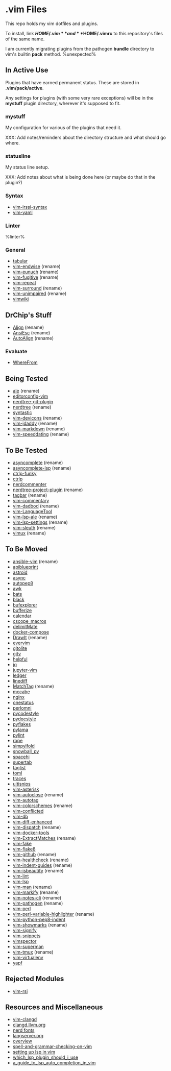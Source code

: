 # .vim Files

This repo holds my vim dotfiles and plugins.

To install, link **$HOME/.vim** and **$HOME/.vimrc** to this repository's
files of the same name.

I am currently migrating plugins from the pathogen **bundle** directory to
vim's builtin **pack** method.
%unexpected%

## In Active Use

Plugins that have earned permanent status. These are stored in
**.vim/pack/active**.

Any settings for plugins (with some very rare exceptions) will be in the
**mystuff** plugin directory, wherever it's supposed to fit.

### mystuff

My configuration for various of the plugins that need it.

XXX: Add notes/reminders about the directory structure and what should go
     where.

### statusline

My status line setup.

XXX: Add notes about what is being done here (or maybe do that in the plugin?)

### Syntax

* [vim-irssi-syntax](https://github.com/isundil/vim-irssi-syntax.git)
* [vim-yaml](https://github.com/stephpy/vim-yaml)

### Linter
%linter%

### General

* [tabular](https://github.com/godlygeek/tabular.git)
* [vim-endwise](https://github.com/tpope/vim-endwise.git) (rename)
* [vim-eunuch](https://github.com/tpope/vim-eunuch.git) (rename)
* [vim-fugitive](https://github.com/tpope/vim-fugitive.git) (rename)
* [vim-repeat](https://github.com/tpope/vim-repeat.git)
* [vim-surround](https://github.com/tpope/vim-surround.git) (rename)
* [vim-unimpaired](https://github.com/tpope/vim-unimpaired.git) (rename)
* [vimwiki](https://github.com/vimwiki/vimwiki.git)

## DrChip's Stuff

* [Align](https://github.com/vim-scripts/Align.git) (rename)
* [AnsiEsc](https://github.com/vim-scripts/AnsiEsc.vim.git) (rename)
* [AutoAlign](https://github.com/vim-scripts/AutoAlign.git) (rename)

### Evaluate

* [WhereFrom](https://www.drchip.org/astronaut/vim/index.html#WHEREFROM)

## Being Tested

* [ale](https://github.com/dense-analysis/ale.git) (rename)
* [editorconfig-vim](https://github.com/editorconfig/editorconfig-vim.git)
* [nerdtree-git-plugin](https://github.com/Xuyuanp/nerdtree-git-plugin.git)
* [nerdtree](https://github.com/preservim/nerdtree.git) (rename)
* [syntastic](https://github.com/scrooloose/syntastic.git)
* [vim-devicons](https://github.com/ryanoasis/vim-devicons.git) (rename)
* [vim-jdaddy](https://github.com/tpope/vim-jdaddy.git) (rename)
* [vim-markdown](https://github.com/preservim/vim-markdown.git) (rename)
* [vim-speeddating](https://github.com/tpope/vim-speeddating.git) (rename)

## To Be Tested

* [asyncomplete](https://github.com/prabirshrestha/asyncomplete.vim.git) (rename)
* [asyncomplete-lsp](https://github.com/prabirshrestha/asyncomplete-lsp.vim.git) (rename)
* [ctrlp-funky](https://github.com/tacahiroy/ctrlp-funky.git)
* [ctrlp](https://github.com/ctrlpvim/ctrlp.vim)
* [nerdcommenter](https://github.com/scrooloose/nerdcommenter)
* [nerdtree-project-plugin](https://github.com/scrooloose/nerdtree-project-plugin.git) (rename)
* [tagbar](https://github.com/preservim/tagbar.git) (rename)
* [vim-commentary](https://github.com/tpope/vim-commentary.git)
* [vim-dadbod](https://github.com/tpope/vim-dadbod.git) (rename)
* [vim-LanguageTool](https://github.com/dpelle/vim-LanguageTool.git)
* [vim-lsp-ale](https://github.com/rhysd/vim-lsp-ale.git) (rename)
* [vim-lsp-settings](https://github.com/mattn/vim-lsp-settings.git) (rename)
* [vim-sleuth](https://github.com/tpope/vim-sleuth.git) (rename)
* [vimux](https://github.com/preservim/vimux.git) (rename)

## To Be Moved

* [ansible-vim](https://github.com/pearofducks/ansible-vim.git) (rename)
* [apiblueprint](https://github.com/kylef/apiblueprint.vim.git)
* [astroid](https://github.com/PyCQA/astroid)
* [async](https://github.com/prabirshrestha/async.vim.git)
* [autopep8](https://github.com/hhatto/autopep8)
* [awk](https://github.com/vim-scripts/awk.vim)
* [bats](https://github.com/aliou/bats.vim)
* [black](https://github.com/ambv/black)
* [bufexplorer](https://github.com/jlanzarotta/bufexplorer.git)
* [bufferize](https://github.com/AndrewRadev/bufferize.vim.git)
* [calendar](https://github.com/itchyny/calendar.vim)
* [cscope_macros](https://github.com/vim-scripts/cscope_macros.vim.git)
* [delimitMate](https://github.com/Raimondi/delimitMate.git)
* [docker-compose](https://github.com/skanehira/docker-compose.vim)
* [DrawIt](https://github.com/vim-scripts/DrawIt.git) (rename)
* [evervim](https://github.com/kakkyz81/evervim.git)
* [gitolite](https://github.com/tmatilai/gitolite.vim.git)
* [gitv](https://github.com/gregsexton/gitv)
* [helpful](https://github.com/tweekmonster/helpful.vim.git)
* [jq](https://github.com/vito-c/jq.vim.git)
* [jupyter-vim](https://github.com/jupyter-vim/jupyter-vim)
* [ledger](https://github.com/vim-scripts/ledger.vim.git)
* [linediff](https://github.com/AndrewRadev/linediff.vim.git)
* [MatchTag](https://github.com/gregsexton/MatchTag.git) (rename)
* [mccabe](https://github.com/PyCQA/mccabe)
* [nginx](https://github.com/chr4/nginx.vim)
* [onestatus](https://github.com/narajaon/onestatus.git)
* [perlomni](https://github.com/c9s/perlomni.vim.git)
* [pycodestyle](https://github.com/PyCQA/pycodestyle)
* [pydocstyle](https://github.com/PyCQA/pydocstyle)
* [pyflakes](https://github.com/PyCQA/pyflakes)
* [pylama](https://github.com/klen/pylama)
* [pylint](https://github.com/PyCQA/pylint)
* [rope](https://github.com/python-rope/rope)
* [simpylfold](https://github.com/tmhedberg/simpylfold)
* [snowball_py](https://github.com/diraol/snowball_py)
* [spacehi](https://github.com/jpalardy/spacehi.vim.git)
* [supertab](https://github.com/ervandew/supertab.git)
* [taglist](https://github.com/vim-scripts/taglist.vim.git)
* [toml](https://github.com/uiri/toml.git)
* [traces](https://github.com/markonm/traces.vim.git)
* [ultisnips](https://github.com/SirVer/ultisnips.git)
* [vim-asterisk](https://github.com/haya14busa/vim-asterisk.git)
* [vim-autoclose](https://github.com/Townk/vim-autoclose.git) (rename)
* [vim-autotag](https://github.com/craigemery/vim-autotag)
* [vim-colorschemes](https://github.com/flazz/vim-colorschemes.git) (rename)
* [vim-conflicted](https://github.com/christoomey/vim-conflicted.git)
* [vim-db](https://github.com/tpope/vim-db.git)
* [vim-diff-enhanced](https://github.com/chrisbra/vim-diff-enhanced.git)
* [vim-dispatch](https://github.com/tpope/vim-dispatch.git) (rename)
* [vim-docker-tools](https://github.com/kevinhui/vim-docker-tools)
* [vim-ExtractMatches](https://github.com/inkarkat/vim-ExtractMatches.git) (rename)
* [vim-fake](https://github.com/tkhren/vim-fake.git)
* [vim-flake8](https://github.com/nvie/vim-flake8)
* [vim-github](https://github.com/thinca/vim-github.git) (rename)
* [vim-healthcheck](https://github.com/rhysd/vim-healthcheck.git) (rename)
* [vim-indent-guides](https://github.com/nathanaelkane/vim-indent-guides.git) (rename)
* [vim-jsbeautify](https://github.com/maksimr/vim-jsbeautify.git) (rename)
* [vim-lint](https://github.com/dbakker/vim-lint.git)
* [vim-lsp](https://github.com/prabirshrestha/vim-lsp.git)
* [vim-man](https://github.com/vim-utils/vim-man.git) (rename)
* [vim-markify](https://github.com/dhruvasagar/vim-markify) (rename)
* [vim-notes-cli](https://github.com/rhysd/vim-notes-cli.git) (rename)
* [vim-pathogen](https://github.com/tpope/vim-pathogen.git) (rename)
* [vim-perl](https://github.com/vim-perl/vim-perl.git)
* [vim-perl-variable-highlighter](https://github.com/mannih/vim-perl-variable-highlighter.git) (rename)
* [vim-python-pep8-indent](https://github.com/hynek/vim-python-pep8-indent)
* [vim-showmarks](https://github.com/jacquesbh/vim-showmarks.git) (rename)
* [vim-signify](https://github.com/mhinz/vim-signify.git)
* [vim-snippets](https://github.com/honza/vim-snippets.git)
* [vimspector](https://github.com/puremourning/vimspector.git)
* [vim-superman](https://github.com/jez/vim-superman.git)
* [vim-tmux](https://github.com/tmux-plugins/vim-tmux.git) (rename)
* [vim-virtualenv](https://github.com/jmcantrell/vim-virtualenv)
* [yapf](https://github.com/google/yapf)

## Rejected Modules

* [vim-rsi](https://github.com/tpope/vim-rsi.git)

## Resources and Miscellaneous

* [vim-clangd](http://aliquote.org/post/vim-clangd/)
* [clangd.llvm.org](https://clangd.llvm.org/)
* [nerd fonts](https://github.com/ryanoasis/nerd-fonts)
* [langserver.org](https://langserver.org/)
* [overview](https://microsoft.github.io/language-server-protocol/overviews/lsp/overview/)
* [spell-and-grammar-checking-on-vim](https://ncona.com/2018/12/spell-and-grammar-checking-on-vim/)
* [setting up lsp in vim](https://ncona.com/2021/12/setting-up-lsp-in-vim)
* [which_lsp_plugin_should_i_use](https://www.reddit.com/r/vim/comments/7lnhrt/which_lsp_plugin_should_i_use/)
* [a_guide_to_lsp_auto_completion_in_vim](https://www.reddit.com/r/vim/comments/b33lc1/a_guide_to_lsp_auto_completion_in_vim/)